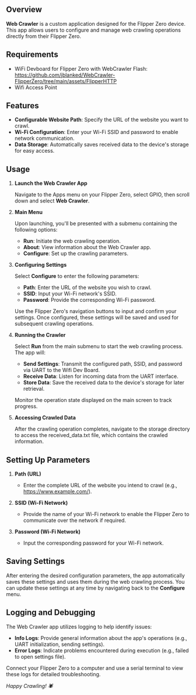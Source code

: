 ## Overview

**Web Crawler** is a custom application designed for the Flipper Zero device. This app allows users to configure and manage web crawling operations directly from their Flipper Zero.

## Requirements
- WiFi Devboard for Flipper Zero with WebCrawler Flash: https://github.com/jblanked/WebCrawler-FlipperZero/tree/main/assets/FlipperHTTP
- Wifi Access Point

## Features

- **Configurable Website Path**: Specify the URL of the website you want to crawl.
- **Wi-Fi Configuration**: Enter your Wi-Fi SSID and password to enable network communication.
- **Data Storage**: Automatically saves received data to the device's storage for easy access.


## Usage

1. **Launch the Web Crawler App**

   Navigate to the Apps menu on your Flipper Zero, select GPIO, then scroll down and select **Web Crawler**.

2. **Main Menu**

   Upon launching, you'll be presented with a submenu containing the following options:

   - **Run**: Initiate the web crawling operation.
   - **About**: View information about the Web Crawler app.
   - **Configure**: Set up the crawling parameters.

3. **Configuring Settings**

   Select **Configure** to enter the following parameters:

   - **Path**: Enter the URL of the website you wish to crawl.
   - **SSID**: Input your Wi-Fi network's SSID.
   - **Password**: Provide the corresponding Wi-Fi password.

   Use the Flipper Zero's navigation buttons to input and confirm your settings. Once configured, these settings will be saved and used for subsequent crawling operations.

4. **Running the Crawler**

   Select **Run** from the main submenu to start the web crawling process. The app will:

   - **Send Settings**: Transmit the configured path, SSID, and password via UART to the Wifi Dev Board.
   - **Receive Data**: Listen for incoming data from the UART interface.
   - **Store Data**: Save the received data to the device's storage for later retrieval.

   Monitor the operation state displayed on the main screen to track progress.

5. **Accessing Crawled Data**

   After the crawling operation completes, navigate to the storage directory to access the received_data.txt file, which contains the crawled information.

## Setting Up Parameters

1. **Path (URL)**
   - Enter the complete URL of the website you intend to crawl (e.g., https://www.example.com/).

2. **SSID (Wi-Fi Network)**
   - Provide the name of your Wi-Fi network to enable the Flipper Zero to communicate over the network if required.

3. **Password (Wi-Fi Network)**
   - Input the corresponding password for your Wi-Fi network.

## Saving Settings

After entering the desired configuration parameters, the app automatically saves these settings and uses them during the web crawling process. You can update these settings at any time by navigating back to the **Configure** menu.

## Logging and Debugging

The Web Crawler app utilizes logging to help identify issues:

- **Info Logs**: Provide general information about the app's operations (e.g., UART initialization, sending settings).
- **Error Logs**: Indicate problems encountered during execution (e.g., failed to open settings file).

Connect your Flipper Zero to a computer and use a serial terminal to view these logs for detailed troubleshooting.


*Happy Crawling! 🕷️*
